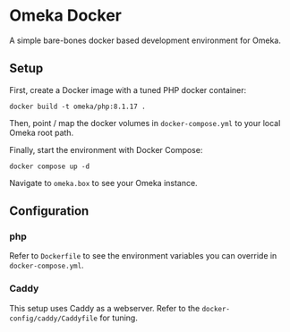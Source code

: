 # Omeka Docker

A simple bare-bones docker based development environment for Omeka.

## Setup

First, create a Docker image with a tuned PHP docker container:

```
docker build -t omeka/php:8.1.17 .
```

Then, point / map the docker volumes in `docker-compose.yml` to your local Omeka root path.

Finally, start the environment with Docker Compose:

```
docker compose up -d
```

Navigate to `omeka.box` to see your Omeka instance.

## Configuration

### php

Refer to `Dockerfile` to see the environment variables you can override in `docker-compose.yml`.

### Caddy

This setup uses Caddy as a webserver. Refer to the `docker-config/caddy/Caddyfile` for tuning.

